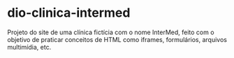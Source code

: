 # dio-clinica-intermed

Projeto do site de uma clínica fictícia com o nome InterMed, feito com o objetivo de praticar conceitos de HTML como iframes, formulários, arquivos multimídia, etc.

